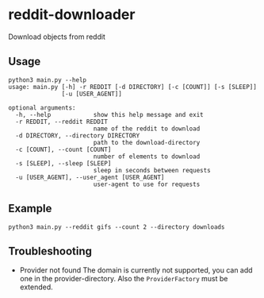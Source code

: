 # reddit-downloader
Download objects from reddit

## Usage
```
python3 main.py --help
usage: main.py [-h] -r REDDIT [-d DIRECTORY] [-c [COUNT]] [-s [SLEEP]]
               [-u [USER_AGENT]]

optional arguments:
  -h, --help            show this help message and exit
  -r REDDIT, --reddit REDDIT
                        name of the reddit to download
  -d DIRECTORY, --directory DIRECTORY
                        path to the download-directory
  -c [COUNT], --count [COUNT]
                        number of elements to download
  -s [SLEEP], --sleep [SLEEP]
                        sleep in seconds between requests
  -u [USER_AGENT], --user_agent [USER_AGENT]
                        user-agent to use for requests
```

## Example
```
python3 main.py --reddit gifs --count 2 --directory downloads
```

## Troubleshooting
* Provider not found
 The domain is currently not supported, you can add one in the provider-directory.
 Also the `ProviderFactory` must be extended.